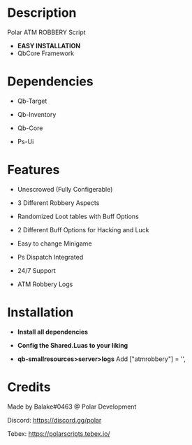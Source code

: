 # Description
Polar ATM ROBBERY Script
* **EASY INSTALLATION**
* QbCore Framework



# Dependencies

-  Qb-Target

-  Qb-Inventory

-  Qb-Core

-  Ps-Ui



# Features

+ Unescrowed (Fully Configerable)

+ 3 Different Robbery Aspects

+ Randomized Loot tables with Buff Options

+ 2 Different Buff Options for Hacking and Luck

+ Easy to change Minigame

+ Ps Dispatch Integrated

+ 24/7 Support

+ ATM Robbery Logs



# Installation

* **Install all dependencies**

* **Config the Shared.Luas to your liking**

* **qb-smallresources>server>logs**
Add ["atmrobbery"] = '',










# Credits
Made by Balake#0463 @ Polar Development

Discord: https://discord.gg/polar

Tebex: https://polarscripts.tebex.io/